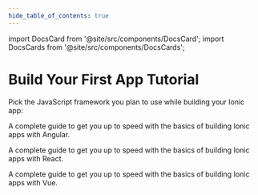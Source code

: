 ```yaml
---
hide_table_of_contents: true
---
```


import DocsCard from '@site/src/components/DocsCard';
import DocsCards from '@site/src/components/DocsCards';

# Build Your First App Tutorial

Pick the JavaScript framework you plan to use while building your Ionic app:

<DocsCards>
  <DocsCard header="Start with Angular" href="/docs/angular/your-first-app" icon="/icons/logo-angular-icon.png">
    <p>A complete guide to get you up to speed with the basics of building Ionic apps with Angular.</p>
  </DocsCard>

  <DocsCard header="Start with React" href="/docs/react/your-first-app" icon="/icons/logo-react-icon.png">
    <p>A complete guide to get you up to speed with the basics of building Ionic apps with React.</p>
  </DocsCard>

  <DocsCard class="disabled" header="Start with Vue (soon)" href="" icon="/icons/logo-vue-icon.png">
    <p>A complete guide to get you up to speed with the basics of building Ionic apps with Vue.</p>
  </DocsCard>
</DocsCards>
